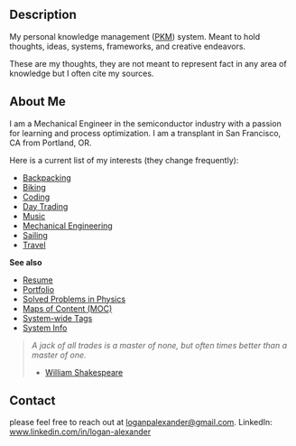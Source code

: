 ## Description 
My personal knowledge management ([PKM](2AREAS/PERSONAL%20KNOWLEDGE%20MANAGEMENT/Personal%20Knowledge%20Management.md)) system. Meant to hold thoughts, ideas, systems, frameworks, and creative endeavors.

These are my thoughts, they are not meant to represent fact in any area of knowledge but I often cite my sources. 

## About Me
I am a Mechanical Engineer in the semiconductor industry with a passion for learning and process optimization. I am a transplant in San Francisco, CA from Portland, OR. 

Here is a current list of my interests (they change frequently): 

- [Backpacking](2AREAS/BACKPACKING/Backpacking%20MOC.md)
- [Biking](3RESOURCES/CYCLING/Biking%20MOC.md)
- [Coding](2AREAS/CODING/Coding.md)
- [Day Trading](2AREAS/TRADING/Day%20Trading.md)
- [Music](2AREAS/MUSIC/Music.md)
- [Mechanical Engineering](2AREAS/MECHANICAL%20ENGINEERING/Mechanical%20Engineering%20MOC.md)
- [Sailing](Sailing)
- [Travel](3RESOURCES/TRAVEL/Travel.md)

**See also**
- [Resume](3RESOURCES/EMPLOYMENT/Logan%20Alexander%20Resume%2002022024.pdf)
- [Portfolio](3RESOURCES/EMPLOYMENT/Logan%20Alexander%20Portfolio%2002022024.pdf)
- [Solved Problems in Physics](3RESOURCES/SOLVED%20PROBLEMS%20IN%20PHYSICS/Solved%20Problems%20in%20Physics.md)
- [Maps of Content (MOC)](3RESOURCES/DEFINITIONS/Maps%20of%20Content%20(MOC).md)
- [System-wide Tags](3RESOURCES/STANDARDS/System-wide%20Tags.md)
- [System Info](2AREAS/PERSONAL%20KNOWLEDGE%20MANAGEMENT/System%20Info.md)

> *A jack of all trades is a master of none, but often times better than a master of one.* 
> - [William Shakespeare](5INBOX/William%20Shakespeare.md)

## Contact
please feel free to reach out at loganpalexander@gmail.com. 
LinkedIn: www.linkedin.com/in/logan-alexander